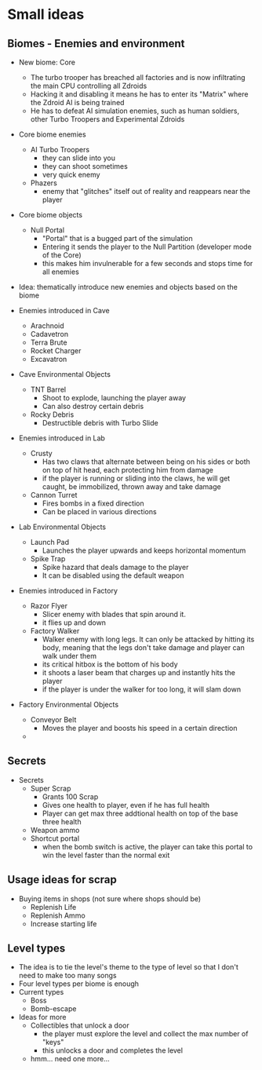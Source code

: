 # Small ideas

## Biomes - Enemies and environment

- New biome: Core
    - The turbo trooper has breached all factories and is now infiltrating the main CPU controlling all Zdroids
    - Hacking it and disabling it means he has to enter its "Matrix" where the Zdroid AI is being trained
    - He has to defeat AI simulation enemies, such as human soldiers, other Turbo Troopers and Experimental Zdroids
- Core biome enemies
    - AI Turbo Troopers
        - they can slide into you
        - they can shoot sometimes
        - very quick enemy
    - Phazers
        - enemy that "glitches" itself out of reality and reappears near the player
- Core biome objects
    - Null Portal
        - "Portal" that is a bugged part of the simulation
        - Entering it sends the player to the Null Partition (developer mode of the Core)
        - this makes him invulnerable for a few seconds and stops time for all enemies

- Idea: thematically introduce new enemies and objects based on the biome

- Enemies introduced in Cave
    - Arachnoid
    - Cadavetron
    - Terra Brute
    - Rocket Charger
    - Excavatron

- Cave Environmental Objects
    - TNT Barrel
        - Shoot to explode, launching the player away
        - Can also destroy certain debris
    - Rocky Debris
        - Destructible debris with Turbo Slide

-  Enemies introduced in Lab
    - Crusty
        - Has two claws that alternate between being on his sides or both on top of hit head, each protecting him from damage
        - if the player is running or sliding into the claws, he will get caught, be immobilized, thrown away and take damage
    - Cannon Turret
        - Fires bombs in a fixed direction
        - Can be placed in various directions

- Lab Environmental Objects
    - Launch Pad
        - Launches the player upwards and keeps horizontal momentum
    - Spike Trap
        - Spike hazard that deals damage to the player
        - It can be disabled using the default weapon

- Enemies introduced in Factory
    - Razor Flyer
        - Slicer enemy with blades that spin around it. 
        - it flies up and down 
    - Factory Walker
        - Walker enemy with long legs. It can only be attacked by hitting its body, meaning that the legs don't take damage and player can walk under them
        - its critical hitbox is the bottom of his body
        - it shoots a laser beam that charges up and instantly hits the player
        - if the player is under the walker for too long, it will slam down

- Factory Environmental Objects
    - Conveyor Belt
        - Moves the player and boosts his speed in a certain direction
    - 

## Secrets

- Secrets
    - Super Scrap
        - Grants 100 Scrap
        - Gives one health to player, even if he has full health
        - Player can get max three addtional health on top of the base three health
    - Weapon ammo
    - Shortcut portal
        - when the bomb switch is active, the player can take this portal to win the level faster than the normal exit
## Usage ideas for scrap

- Buying items in shops (not sure where shops should be)
    - Replenish Life
    - Replenish Ammo
    - Increase starting life

## Level types

- The idea is to tie the level's theme to the type of level so that I don't need to make too many songs
- Four level types per biome is enough
- Current types
    - Boss
    - Bomb-escape
- Ideas for more
    - Collectibles that unlock a door
        - the player must explore the level and collect the max number of "keys"
        - this unlocks a door and completes the level
    - hmm... need one more...
